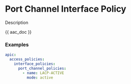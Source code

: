 # Port Channel Interface Policy

Description

{{ aac_doc }}
### Examples

```yaml
apic:
  access_policies:
    interface_policies:
      port_channel_policies:
        - name: LACP-ACTIVE
          mode: active
```
